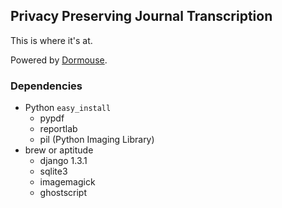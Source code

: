 
## Privacy Preserving Journal Transcription

This is where it's at.

Powered by [Dormouse](http://dormou.se).

### Dependencies

- Python `easy_install`
  - pypdf
  - reportlab
  - pil (Python Imaging Library)
- brew or aptitude
  - django 1.3.1
  - sqlite3
  - imagemagick
  - ghostscript

